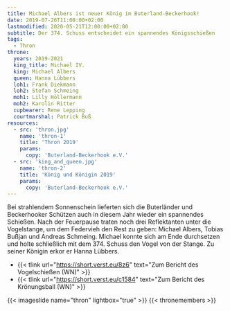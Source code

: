 ```yaml
---
title: Michael Albers ist neuer König im Buterland-Beckerhook!
date: 2019-07-26T11:00:00+02:00
lastmodified: 2020-05-21T12:00:00+02:00
subtitle: Der 374. Schuss entscheidet ein spannendes Königsschießen 
tags:
  - Thron
throne:
  years: 2019-2021
  king_title: Michael IV.
  king: Michael Albers
  queen: Hanna Lübbers
  loh1: Frank Diekmann
  loh2: Stefan Schmeing
  moh1: Lilly Höllermann
  moh2: Karolin Ritter
  cupbearer: Rene Lepping
  courtmarshal: Patrick Buß
resources:
  - src: 'thron.jpg'
    name: 'thron-1'
    title: 'Thron 2019'
    params:
      copy: 'Buterland-Beckerhook e.V.'
  - src: 'king_and_queen.jpg'
    name: 'thron-2'
    title: 'König und Königin 2019'
    params:
      copy: 'Buterland-Beckerhook e.V.' 
---
```


Bei strahlendem Sonnenschein lieferten sich die Buterländer und Beckerhooker Schützen auch in diesem Jahr wieder 
ein spannendes Schießen. <!--more--> Nach der Feuerpause traten noch drei Reflektanten unter die Vogelstange, um dem Federvieh
den Rest zu geben: Michael Albers, Tobias Bußjan und Andreas Schmeing. Michael konnte sich am Ende durchsetzen und holte
schließlich mit dem 374. Schuss den Vogel von der Stange. Zu seiner Königin erkor er Hanna Lübbers.<!--more-->

* {{< tlink url="https://short.verst.eu/8z6" text="Zum Bericht des Vogelschießen (WN)" >}}  
* {{< tlink url="https://short.verst.eu/c1584" text="Zum Bericht des Krönungsball (WN)" >}}  

{{< imageslide name="thron" lightbox="true" >}}
{{< thronemembers >}}


